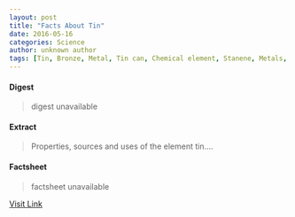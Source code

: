 ```yaml
---
layout: post
title: "Facts About Tin"
date: 2016-05-16
categories: Science
author: unknown author
tags: [Tin, Bronze, Metal, Tin can, Chemical element, Stanene, Metals, Chemistry, Materials, Chemical elements, Manufacturing, Atoms, Sets of chemical elements, Chemical substances, Physical sciences, Artificial materials]
---
```



#### Digest
>digest unavailable

#### Extract
>Properties, sources and uses of the element tin....

#### Factsheet
>factsheet unavailable

[Visit Link](http://www.livescience.com/37355-tin.html)


